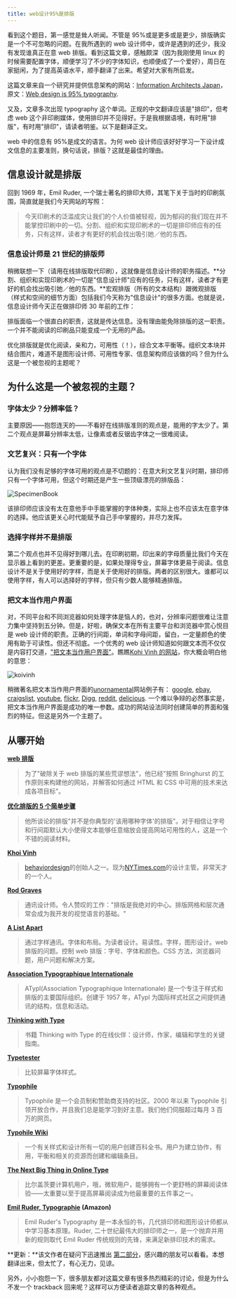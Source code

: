 ```yaml
---
title: web设计95%是排版
---
```


看到这个题目，第一感觉是耸人听闻。不管是 95%或是更多或是更少，排版确实是一个不可忽略的问题。在我所遇到的 web 设计师中，或许是遇到的还少，我没有发现谁真正在意 web 排版。看到这篇文章，感触颇深（因为我刚使用 linux 的时候需要配置字体，顺便学习了不少的字体知识，也顺便成了一个爱好），周日在家挺闲，为了提高英语水平，顺手翻译了出来。希望对大家有所启发。

这篇文章来自一个研究并提供信息架构的网站：[Information Architects Japan][0]，原文：[Web design is 95% typography][1].

又及，文章多次出现 typography 这个单词。正规的中文翻译应该是"排印"，但考虑 web 这个非印刷媒体，使用排印并不见得好。于是我根据语境，有时用"排版"，有时用"排印"，请读者明鉴。以下是翻译正文。

web 中的信息有 95%是成文的语言。为何 web 设计师应该好好学习一下设计成文信息的主要准则，换句话说，排版？这就是最佳的理由。

## 信息设计就是排版

回到 1969 年，Emil Ruder, 一个瑞士著名的排印大师，其笔下关于当时的印刷氛围，简直就是我们今天网站的写照：

> 今天印刷术的泛滥成灾让我们的个人价值被轻视，因为郁闷的我们现在并不能掌控印刷中的一切。分割、组织和实现印刷术的一切是排印师应有的任务，只有这样，读者才有更好的机会找出吸引她／他的东西。

### 信息设计师是 21 世纪的排版师

稍微联想一下（请用在线排版取代印刷），这就像是信息设计师的职务描述。**分割、组织和实现印刷术的一切是"信息设计师"应有的任务，只有这样，读者才有更好的机会找出吸引她／他的东西。**宏观排版（所有的文本结构）跟微观排版（样式和空间的细节方面）包括我们今天称为"信息设计"的很多方面。也就是说，信息设计师今天正在做排印师 30 年前的工作：

排版面临一个很直白的职责，这就是传达信息。没有理由能免除排版的这一职责。一个并不能阅读的印刷品只能变成一个无用的产品。

优化排版就是优化阅读，亲和力，可用性（！），综合文本平衡等。组织文本块并结合图片，难道不是图形设计师、可用性专家、信息架构师应该做的吗？但为什么这是一个被忽视的主题呢？

## 为什么这是一个被忽视的主题？

### 字体太少？分辨率低？

主要原因——抱怨连天的——不看好在线排版准则的观点是，能用的字太少了。第二个观点是屏幕分辨率太低，让像素或者反锯齿字体之一很难阅读。

### 文艺复兴：只有一个字体

认为我们没有足够的字体可用的观点是不切题的：在意大利文艺复兴时期，排印师只有一个字体可用，但这个时期还是产生一些顶级漂亮的排版品：

![SpecimenBook](http://static.flickr.com/86/282043044_99bc7882dc_o.gif)

该排印师应该没有太在意他手中手能掌握的字体种类，实际上也不应该太在意字体的选择。他应该更关心时代能赋予自己手中掌握的，并尽力发挥。

### 选择字样并不是排版

第二个观点也并不见得好到哪儿去。在印刷初期，印出来的字母质量比我们今天在显示器上看到的更差。更重要的是，如果处理得专业，屏幕字体更易于阅读。信息设计不是关于使用好的字样，而是关于使用好的排版。两者的区别很大。谁都可以使用字样，有人可以选择好的字样，但只有少数人能够精通排版。

### 把文本当作用户界面

对，不同平台和不同浏览器如何处理字体是恼人的，也对，分辨率问题很难让注意力集中坚持到五分钟。但是，好啦，确保文本在所有主要平台和浏览器中赏心悦目是 web 设计师的职责。正确的行间距，单词和字母间距，留白，一定量颜色的使用有助于可读性。但还不彻底。一个优秀的 web 设计师知道如何跟文本而不仅仅是内容打交道，["把文本当作用户界面"][3]。瞧瞧[Kohi Vinh 的网站][4]，你大概会明白他的意思：

![koivinh](http://static.flickr.com/86/282055763_38c8ffa42f_o.gif)

稍微著名把文本当作用户界面的[unornamental][6]网站例子有： [google][7], [ebay][8], [craigslist][9], [youtube][10], [flickr][11], [Digg][12], [reddit][13], [delicious][14]. 一个难以争辩的必然事实是，把文本当作用户界面是成功的唯一参数。成功的网站设法同时创建简单的界面和强烈的特征。但这是另外一个主题了。

## 从哪开始

**[web 排版][15]**

> 为了"破除关于 web 排版的某些荒谬想法"，他已经"按照 Bringhurst 的工作原则来构建他的网站，并解答如何通过 HTML 和 CSS 中可用的技术来达成各项目标"。

**[优化排版的 5 个简单步骤][16]**

> 他所谈论的排版"并不是你典型的'该用哪种字体'的排版"。对于相信让字号和行间距默认大小使得文本能够任意缩放会提高网站可用性的人，这是一个不错的阅读材料。

**[Khoi Vinh][4]**

> [behaviordesign][17]的创始人之一。现为[NYTimes.com][18]的设计主管。非常天才的一个人。

**[Rod Graves][19]**

> 通讯设计师。令人赞叹的工作："排版是我绝对的中心。排版网格和层次通常会成为我开发的视觉语言的基础。"

**[A List Apart][20]**

> 通过字样通讯。字体和布局。为读者设计。易读性。字样，图形设计。web 排版的问题。控制 web 排版：字号、字体和颜色。CSS 方法，浏览器问题，用户问题和解决方案。

**[Association Typographique Internationale][21]**

> ATypl(Association Typographique Internationale) 是一个专注于样式和排版的主要国际组织。创建于 1957 年，ATypl 为国际样式社区之间提供通讯的结构，信息和活动。

**[Thinking with Type][22]**

> 书籍 Thinking with Type 的在线伙伴：设计师，作家，编辑和学生的关键指南。

**[Typetester][23]**

> 比较屏幕字体样式。

**[Typophile][24]**

> Typophile 是一个会员制和赞助商支持的社区。2000 年以来 Typophile 引领开放合作，并且我们总是能学习到好主意。我们他们伺服超过每月 3 百万的网页。

**[Typohile Wiki][25]**

> 一个有关样式和设计所有一切的用户创建百科全书。用户为建立协作，有用，平衡和相关的资源而创建和编辑条目。

**[The Next Big Thing in Online Type][26]**

> 比尔盖茨要计算机用户，哦，微软用户，能够拥有一个更舒畅的屏幕阅读体验——太重要以至于提高屏幕阅读成为他最重要的五件事之一。

**[Emil Ruder, Typographie][27] (Amazon)**

> Emil Ruder's Typography 是一本永恒的书，几代排印师和图形设计师都从中学习基本原理。Ruder, 二十世纪最伟大的排印师之一，是一个抛弃并用新的规则取代 Emil Ruder 传统规则的先锋，来满足新排印技术的需求。

**更新：**该文作者在疑问下迅速推出 [第二部分][28]，感兴趣的朋友可以看看。本想翻译出来，但太忙了，有心无力，见谅。

另外，小小抱怨一下，很多朋友都对这篇文章有很多热烈精彩的讨论，但是为什么不发一个 trackback 回来呢？这样可以方便读者追踪文章的各种观点。

[0]: http://www.informationarchitects.jp/
[1]: http://www.informationarchitects.jp/the-web-is-all-about-typography-period
[3]: http://www.cameronmoll.com/archives/001266.html
[4]: http://www.subtraction.com/
[6]: http://en.wikipedia.org/wiki/Ornament_and_Crime
[7]: http://www.google.com "google"
[8]: http://www.ebay.com "ebay"
[9]: http://www.craigslist.org "craigslist"
[10]: http://www.youtube.com "youtube"
[11]: http://www.flickr.com "flickr"
[12]: http://digg.com/design/web_design_is_95_typography "digg"
[13]: http://reddit.com/search?q=typography "reddit"
[14]: http://del.icio.us/post?url=http://www.informationarchitects.jp/the-web-is-all-about-typography-period "delicious"
[15]: http://webtypography.net/toc/
[16]: http://www.markboulton.co.uk/journal/comments/five_simple_steps_to_better_typography/
[17]: http://www.behaviordesign.com/
[18]: http://www.times.com/
[19]: http://www.rodgraves.com/
[20]: http://www.alistapart.com/topics/design/typography/
[21]: http://www.atypi.org/
[22]: http://www.thinkingwithtype.com/
[23]: http://typetester.maratz.com/
[24]: http://typophile.com/
[25]: http://typophile.com/wiki/start
[26]: http://www.poynter.org/column.asp?id=47&aid=78683
[27]: http://www.amazon.com/gp/product/3721200438?ie=UTF8&tag=informationar-20&linkCode=as2&camp=1789&creative=9325&creativeASIN=3721200438
[28]: http://www.informationarchitects.jp/webdesign-is-95-typography-partii
